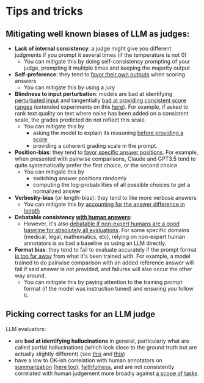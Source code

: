 # Tips and tricks

## Mitigating well known biases of LLM as judges: 

- **Lack of internal consistency**: a judge might give you different judgments if you prompt it several times (if the temperature is not 0)
	- You can mitigate this by doing self-consistency prompting of your judge, prompting it multiple times and keeping the majority output
- **Self-preference**: they tend to [favor their own outputs](https://arxiv.org/abs/2404.13076) when scoring answers
	- You can mitigate this by using a jury
- **Blindness to input perturbation**: models are bad at identifying [perturbated input](https://arxiv.org/abs/2406.13439) and tangentially [bad at providing consistent score ranges](https://twitter.com/aparnadhinak/status/1748368364395721128) (extended experiments on this [here](https://github.com/LeonEricsson/llmjudge/blob/main/README.md)). For example, if asked to rank text quality on text where noise has been added on a consistent scale, the grades predicted do not reflect this scale. 
	- You can mitigate this by 
		- asking the model to explain its reasoning [before providing a score](https://twitter.com/seungonekim/status/1749289437165769177)
		- providing a coherent grading scale in the prompt.
- **Position-bias**: they tend to [favor specific answer positions](https://arxiv.org/abs/2306.05685). For example, when presented with pairwise comparisons, Claude and GPT3.5 tend to quite systematically prefer the first choice, or the second choice
	- You can mitigate this by 
		- switching answer positions randomly
		- computing the log-probabilities of all possible choices to get a normalized answer
- **Verbosity-bias** (or length-bias): they tend to like more verbose answers
	- You can mitigate this by [accounting for the answer difference in length](https://arxiv.org/abs/2404.04475)
- **Debatable consistency [with human answers](https://arxiv.org/pdf/2308.15812):**
	- However, it's also [debatable if non-expert humans are a good baseline for absolutely all evaluations](https://arxiv.org/abs/2202.06935). For some specific domains (medical, legal, mathematics, etc), relying on non-expert human annotators is as bad a baseline as using an LLM directly.
- **Format bias**: they tend to fail to evaluate accurately if the prompt format [is too far away](https://arxiv.org/pdf/2310.17631) from what it's been trained with. For example, a model trained to do pairwise comparison with an added reference answer will fail if said answer is not provided, and failures will also occur the other way around.
	- You can mitigate this by paying attention to the training prompt format (if the model was instruction tuned) and ensuring you follow it.

## Picking correct tasks for an LLM judge

LLM evaluators:
- are **bad at identifying hallucinations** in general, particularly what are called partial hallucinations (which look close to the ground truth but are actually slightly different) (see [this](https://arxiv.org/abs/2305.11747) and [this](https://arxiv.org/abs/2303.08896))
- have a low to OK-ish correlation with human annotators on [summarization](https://arxiv.org/abs/2304.02554) ([here too](https://arxiv.org/abs/2303.16634)), [faithfulness](https://arxiv.org/abs/2307.16877), and are not consistently correlated with human judgement more broadly against [a scope of tasks](https://arxiv.org/abs/2406.18403)
